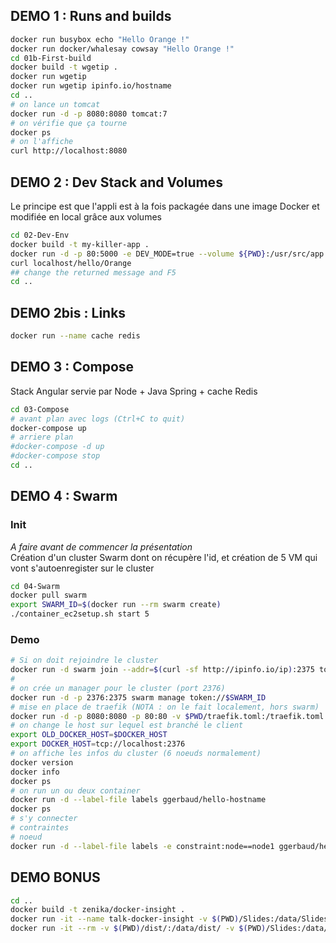 ## DEMO 1 : Runs and builds

```bash
docker run busybox echo "Hello Orange !"
docker run docker/whalesay cowsay "Hello Orange !"
cd 01b-First-build
docker build -t wgetip .
docker run wgetip
docker run wgetip ipinfo.io/hostname
cd ..
# on lance un tomcat
docker run -d -p 8080:8080 tomcat:7
# on vérifie que ça tourne
docker ps
# on l'affiche
curl http://localhost:8080
```

## DEMO 2 : Dev Stack and Volumes

Le principe est que l'appli est à la fois packagée dans une image Docker et modifiée en local grâce aux volumes

```bash
cd 02-Dev-Env
docker build -t my-killer-app .
docker run -d -p 80:5000 -e DEV_MODE=true --volume ${PWD}:/usr/src/app my-killer-app
curl localhost/hello/Orange
## change the returned message and F5
cd ..
```

## DEMO 2bis : Links
```bash
docker run --name cache redis
```

## DEMO 3 : Compose

Stack Angular servie par Node + Java Spring + cache Redis

```bash
cd 03-Compose
# avant plan avec logs (Ctrl+C to quit)
docker-compose up
# arriere plan
#docker-compose -d up
#docker-compose stop
cd ..
```

## DEMO 4 : Swarm

### Init
*A faire avant de commencer la présentation<br>*
Création d'un cluster Swarm dont on récupère l'id, et création de 5 VM qui vont s'autoenregister sur le cluster

```bash
cd 04-Swarm
docker pull swarm
export SWARM_ID=$(docker run --rm swarm create)
./container_ec2setup.sh start 5
```

### Demo

```bash
# Si on doit rejoindre le cluster
docker run -d swarm join --addr=$(curl -sf http://ipinfo.io/ip):2375 token://$SWARM_ID
#
# on crée un manager pour le cluster (port 2376)
docker run -d -p 2376:2375 swarm manage token://$SWARM_ID
# mise en place de traefik (NOTA : on le fait localement, hors swarm)
docker run -d -p 8080:8080 -p 80:80 -v $PWD/traefik.toml:/traefik.toml --net=host emilevauge/traefik
# on change le host sur lequel est branché le client
export OLD_DOCKER_HOST=$DOCKER_HOST
export DOCKER_HOST=tcp://localhost:2376
# on affiche les infos du cluster (6 noeuds normalement)
docker version
docker info
docker ps
# on run un ou deux container
docker run -d --label-file labels ggerbaud/hello-hostname
docker ps
# s'y connecter
# contraintes
# noeud
docker run -d --label-file labels -e constraint:node==node1 ggerbaud/hello-hostname
```
## DEMO BONUS

```bash
cd ..
docker build -t zenika/docker-insight .
docker run -it --name talk-docker-insight -v $(PWD)/Slides:/data/Slides -p 8000:8000 zenika/docker-insight
docker run -it --rm -v $(PWD)/dist/:/data/dist/ -v $(PWD)/Slides:/data/Slides zenika/docker-insight package
```
